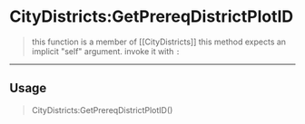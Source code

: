 # CityDistricts:GetPrereqDistrictPlotID
> this function is a member of [[CityDistricts]]
> this method expects an implicit "self" argument. invoke it with `:`
-----
## Usage
> CityDistricts:GetPrereqDistrictPlotID()

